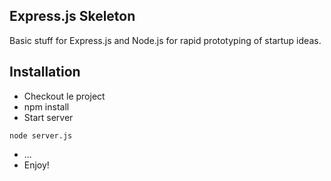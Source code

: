 Express.js Skeleton
------------
Basic stuff for Express.js and Node.js for rapid prototyping of startup ideas.

Installation
------------
* Checkout le project
* npm install
* Start server
```
node server.js
```
* ...
* Enjoy!

